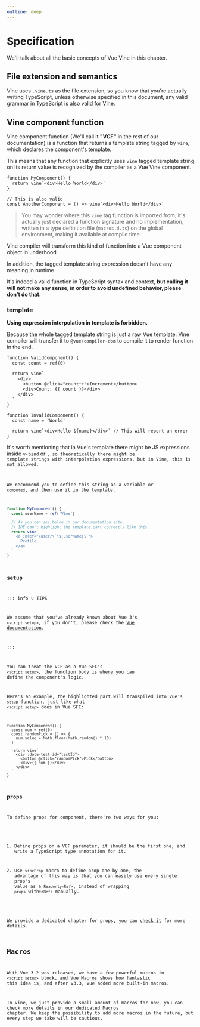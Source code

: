 ```yaml
---
outline: deep
---
```


# Specification

We'll talk about all the basic concepts of Vue Vine in this chapter.

## File extension and semantics

Vine uses `.vine.ts` as the file extension, so you know that you're actually writing TypeScript, unless otherwise specified in this document, any valid grammar in TypeScript is also valid for Vine.

## Vine component function

Vine component function (We'll call it **"VCF"** in the rest of our documentation) is a function that returns a template string tagged by `vine`, which declares the component's template.

This means that any function that explicitly uses `vine` tagged template string on its return value is recognized by the compiler as a Vue Vine component.

```vue-vine
function MyComponent() {
  return vine`<div>Hello World</div>`
}

// This is also valid
const AnotherComponent = () => vine`<div>Hello World</div>`
```

> You may wonder where this `vine` tag function is imported from, it's actually just declared a function signature and no implementation, written in a type definition file (`macros.d.ts`) on the global environment, making it available at compile time.

Vine compiler will transform this kind of function into a Vue component object in underhood.

In addition, the tagged template string expression doesn't have any meaning in runtime.

It's indeed a valid function in TypeScript syntax and context, <b class="text-rose-400">but calling it will not make any sense, in order to avoid undefined behavior, please don't do that.</b>

### template

**Using expression interpolation in template is forbidden.**

Because the whole tagged template string is just a raw Vue template. Vine compiler will transfer it to `@vue/compiler-dom` to compile it to render function in the end.

```vue-vine
function ValidComponent() {
  const count = ref(0)

  return vine`
    <div>
      <button @click="count++">Increment</button>
      <div>Count: {{ count }}</div>
    </div>
  `
}

function InvalidComponent() {
  const name = 'World'

  return vine`<div>Hello ${name}</div>` // This will report an error
}
```

It's worth mentioning that in Vue's template there might be JS expressions inside `v-bind` or <code v-text="'{{' + ' ... ' + '}}'" />, so theoretically there might be template strings with interpolation expressions, but in Vine, this is not allowed.

We recommend you to define this string as a variable or `computed`, and then use it in the template.

```ts
function MyComponent() {
  const userName = ref('Vine')

  // As you can see below in our documentation site,
  // IDE can't highlight the template part correctly like this.
  return vine`
    <a :href="/user/\`\${userName}\`">
      Profile
    </a>
  `
}
```

### setup

::: info 💡 TIPS

We assume that you've already known about Vue 3's `<script setup>`, if you don't, please check the [Vue documentation](https://vuejs.org/guide/composition-api-introduction.html#script-setup).

:::

You can treat the VCF as a Vue SFC's `<script setup>`, the function body is where you can define the component's logic.

Here's an example, the highlighted part will transpiled into Vue's `setup` function, just like what `<script setup>` does in Vue SFC:

```vue-vine {2-5}
function MyComponent() {
  const num = ref(0)
  const randomPick = () => {
    num.value = Math.floor(Math.random() * 10)
  }

  return vine`
    <div :data-test-id="testId">
      <button @click="randomPick">Pick</button>
      <div>{{ num }}</div>
    </div>
  `
}
```

### props

To define props for component, there're two ways for you:

1. Define props on a VCF parameter, it should be the first one, and write a TypeScript type annotation for it.

2. Use `vineProp` macro to define prop one by one, the advantage of this way is that you can easily use every single prop's value as a `Readonly<Ref>`, instead of wrapping `props` with`toRefs` manually.

We provide a dedicated chapter for props, you can [check it](./props.html) for more details.

## Macros

With Vue 3.2 was released, we have a few powerful macros in `<script setup>` block, and [Vue Macros](https://vue-macros.sxzz.moe/) shows how fantastic this idea is, and after v3.3, Vue added more built-in macros.

In Vine, we just provide a small amount of macros for now, you can check more details in our dedicated [Macros](./macros.html) chapter. We keep the possibility to add more macros in the future, but every step we take will be cautious.
